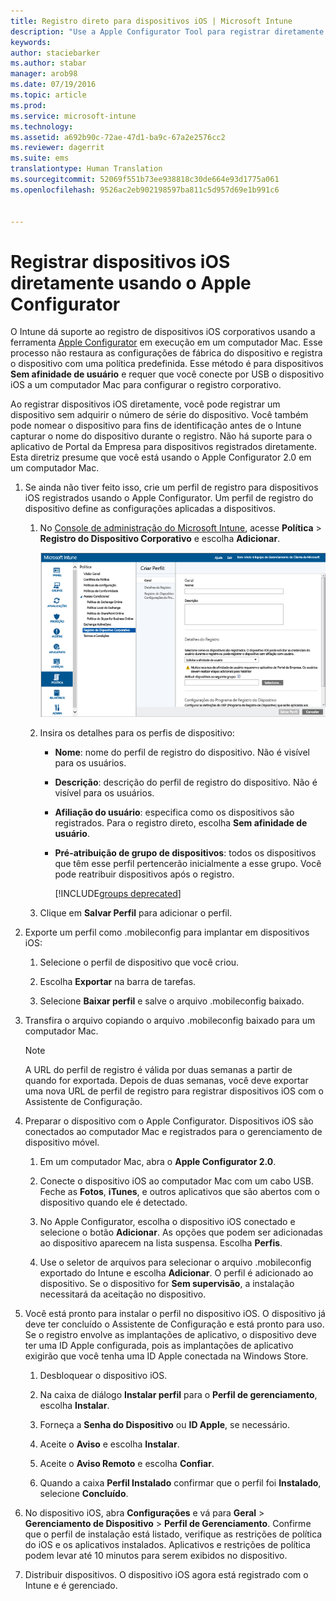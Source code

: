 ```yaml
---
title: Registro direto para dispositivos iOS | Microsoft Intune
description: "Use a Apple Configurator Tool para registrar diretamente dispositivos iOS corporativos com uma política predefinida conectando-os por USB a um computador Mac."
keywords: 
author: staciebarker
ms.author: stabar
manager: arob98
ms.date: 07/19/2016
ms.topic: article
ms.prod: 
ms.service: microsoft-intune
ms.technology: 
ms.assetid: a692b90c-72ae-47d1-ba9c-67a2e2576cc2
ms.reviewer: dagerrit
ms.suite: ems
translationtype: Human Translation
ms.sourcegitcommit: 52069f551b73ee938818c30de664e93d1775a061
ms.openlocfilehash: 9526ac2eb902198597ba811c5d957d69e1b991c6


---
```


# <a name="directly-enroll-ios-devices-by-using-apple-configurator"></a>Registrar dispositivos iOS diretamente usando o Apple Configurator
O Intune dá suporte ao registro de dispositivos iOS corporativos usando a ferramenta [Apple Configurator](http://go.microsoft.com/fwlink/?LinkId=518017) em execução em um computador Mac. Esse processo não restaura as configurações de fábrica do dispositivo e registra o dispositivo com uma política predefinida. Esse método é para dispositivos **Sem afinidade de usuário** e requer que você conecte por USB o dispositivo iOS a um computador Mac para configurar o registro corporativo.

Ao registrar dispositivos iOS diretamente, você pode registrar um dispositivo sem adquirir o número de série do dispositivo. Você também pode nomear o dispositivo para fins de identificação antes de o Intune capturar o nome do dispositivo durante o registro. Não há suporte para o aplicativo de Portal da Empresa para dispositivos registrados diretamente. Esta diretriz presume que você está usando o Apple Configurator 2.0 em um computador Mac.

1.  Se ainda não tiver feito isso, crie um perfil de registro para dispositivos iOS registrados usando o Apple Configurator. Um perfil de registro do dispositivo define as configurações aplicadas a dispositivos.

    1.  No [Console de administração do Microsoft Intune](http://manage.microsoft.com), acesse **Política** &gt; **Registro do Dispositivo Corporativo** e escolha **Adicionar**.

        ![Criar página de perfil de registro do dispositivo](../media/pol-sa-corp-enroll.png)

    2.  Insira os detalhes para os perfis de dispositivo:

        -   **Nome**: nome do perfil de registro do dispositivo. Não é visível para os usuários.

        -   **Descrição**: descrição do perfil de registro do dispositivo. Não é visível para os usuários.

        -   **Afiliação do usuário**: especifica como os dispositivos são registrados. Para o registro direto, escolha **Sem afinidade de usuário**.

        -   **Pré-atribuição de grupo de dispositivos**: todos os dispositivos que têm esse perfil pertencerão inicialmente a esse grupo. Você pode reatribuir dispositivos após o registro.

            [!INCLUDE[groups deprecated](../includes/group-deprecation.md)]

    3.  Clique em **Salvar Perfil** para adicionar o perfil.

5.  Exporte um perfil como .mobileconfig para implantar em dispositivos iOS:

    1.   Selecione o perfil de dispositivo que você criou.

    2.   Escolha **Exportar** na barra de tarefas.

    3.   Selecione **Baixar perfil** e salve o arquivo .mobileconfig baixado.

6.  Transfira o arquivo copiando o arquivo .mobileconfig baixado para um computador Mac.
    > [!NOTE]
    > A URL do perfil de registro é válida por duas semanas a partir de quando for exportada. Depois de duas semanas, você deve exportar uma nova URL de perfil de registro para registrar dispositivos iOS com o Assistente de Configuração.

7.  Preparar o dispositivo com o Apple Configurator. Dispositivos iOS são conectados ao computador Mac e registrados para o gerenciamento de dispositivo móvel.

    1.  Em um computador Mac, abra o **Apple Configurator 2.0**.

    2.  Conecte o dispositivo iOS ao computador Mac com um cabo USB. Feche as **Fotos**, **iTunes**, e outros aplicativos que são abertos com o dispositivo quando ele é detectado.

    3.  No Apple Configurator, escolha o dispositivo iOS conectado e selecione o botão **Adicionar**. As opções que podem ser adicionadas ao dispositivo aparecem na lista suspensa. Escolha **Perfis**.

    4.  Use o seletor de arquivos para selecionar o arquivo .mobileconfig exportado do Intune e escolha **Adicionar**. O perfil é adicionado ao dispositivo.  Se o dispositivo for **Sem supervisão**, a instalação necessitará da aceitação no dispositivo.

8.  Você está pronto para instalar o perfil no dispositivo iOS. O dispositivo já deve ter concluído o Assistente de Configuração e está pronto para uso. Se o registro envolve as implantações de aplicativo, o dispositivo deve ter uma ID Apple configurada, pois as implantações de aplicativo exigirão que você tenha uma ID Apple conectada na Windows Store.

    1.  Desbloquear o dispositivo iOS.

    2.  Na caixa de diálogo **Instalar perfil** para o **Perfil de gerenciamento**, escolha **Instalar**.

    3.  Forneça a **Senha do Dispositivo** ou **ID Apple**, se necessário.

    4.  Aceite o **Aviso** e escolha **Instalar**.

    5.  Aceite o **Aviso Remoto** e escolha **Confiar**.

    6.  Quando a caixa **Perfil Instalado** confirmar que o perfil foi **Instalado**, selecione **Concluído**.

9.  No dispositivo iOS, abra **Configurações** e vá para **Geral** &gt; **Gerenciamento de Dispositivo** &gt; **Perfil de Gerenciamento**. Confirme que o perfil de instalação está listado, verifique as restrições de política do iOS e os aplicativos instalados. Aplicativos e restrições de política podem levar até 10 minutos para serem exibidos no dispositivo.

10.  Distribuir dispositivos. O dispositivo iOS agora está registrado com o Intune e é gerenciado.



<!--HONumber=Oct16_HO3-->


